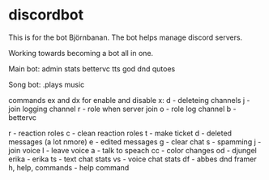 # discordbot
This is for the bot Björnbanan.
The bot helps manage discord servers.

Working towards becoming a bot all in one.


Main bot:
admin
stats
bettervc
tts
god
dnd
qutoes

Song bot:
.plays music

commands
ex and dx for enable and disable x:
d - deleteing channels
j - join logging channel
r - role when server join
o - role log channel
b - bettervc

r - reaction roles
c - clean reaction roles
t - make ticket
d - deleted messages (a lot nmore)
e - edited messages
g - clear chat
s - spamming
j - join voice
l - leave voice
a - talk to speach
cc - color changes
od - djungel
erika - erika
ts - text chat stats
vs - voice chat stats
df - abbes dnd framer
h, help, commands - help command

